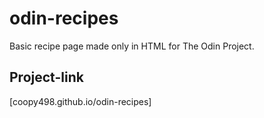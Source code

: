 # odin-recipes
Basic recipe page made only in HTML for The Odin Project.

## Project-link
[coopy498.github.io/odin-recipes]